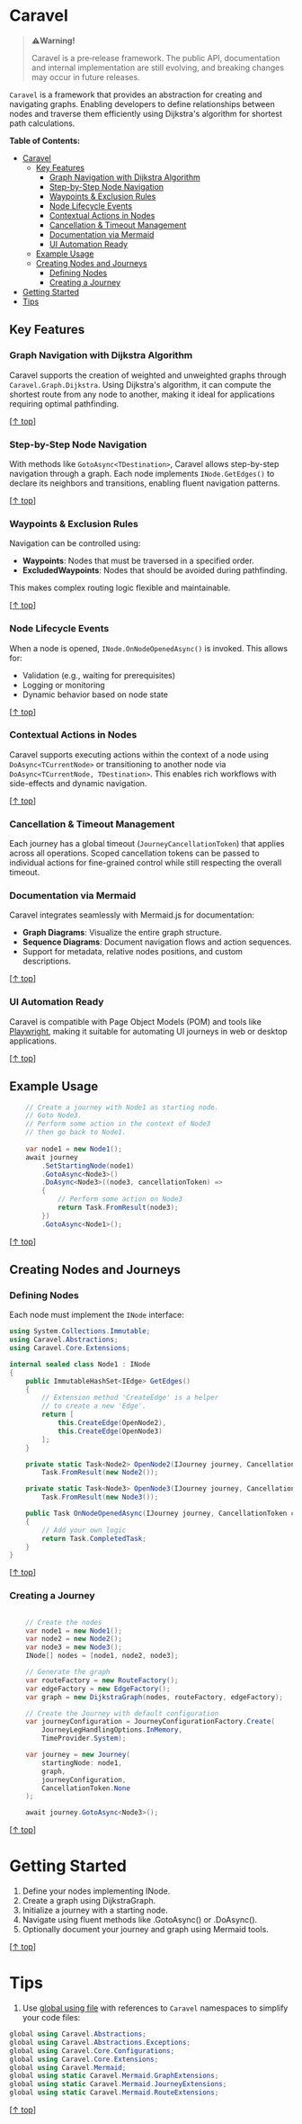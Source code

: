 # Caravel

> ⚠️**Warning!**  
> 
> Caravel is a pre‑release framework.
The public API, documentation and internal implementation are still evolving, and breaking changes may occur in future releases.

`Caravel` is a framework that provides an abstraction for creating and navigating graphs. Enabling developers to define relationships between nodes and traverse them efficiently using Dijkstra's algorithm for shortest path calculations.

**Table of Contents:**

- [Caravel](#caravel)
  - [Key Features](#key-features)
    - [Graph Navigation with Dijkstra Algorithm](#graph-navigation-with-dijkstra-algorithm)
    - [Step-by-Step Node Navigation](#step-by-step-node-navigation)
    - [Waypoints \& Exclusion Rules](#waypoints--exclusion-rules)
    - [Node Lifecycle Events](#node-lifecycle-events)
    - [Contextual Actions in Nodes](#contextual-actions-in-nodes)
    - [Cancellation \& Timeout Management](#cancellation--timeout-management)
    - [Documentation via Mermaid](#documentation-via-mermaid)
    - [UI Automation Ready](#ui-automation-ready)
  - [Example Usage](#example-usage)
  - [Creating Nodes and Journeys](#creating-nodes-and-journeys)
    - [Defining Nodes](#defining-nodes)
    - [Creating a Journey](#creating-a-journey)
- [Getting Started](#getting-started)
- [Tips](#tips)


## Key Features

### Graph Navigation with Dijkstra Algorithm

Caravel supports the creation of weighted and unweighted graphs through `Caravel.Graph.Dijkstra`. Using Dijkstra's algorithm, it can compute the shortest route from any node to another, making it ideal for applications requiring optimal pathfinding.

[[↑ top](#caravel)]

### Step-by-Step Node Navigation

With methods like `GotoAsync<TDestination>`, Caravel allows step-by-step navigation through a graph. Each node implements `INode.GetEdges()` to declare its neighbors and transitions, enabling fluent navigation patterns.

[[↑ top](#caravel)]

### Waypoints & Exclusion Rules

Navigation can be controlled using:

* **Waypoints**: Nodes that must be traversed in a specified order.
* **ExcludedWaypoints**: Nodes that should be avoided during pathfinding.

This makes complex routing logic flexible and maintainable.

[[↑ top](#caravel)]

### Node Lifecycle Events

When a node is opened, `INode.OnNodeOpenedAsync()` is invoked. This allows for:

* Validation (e.g., waiting for prerequisites)
* Logging or monitoring
* Dynamic behavior based on node state

[[↑ top](#caravel)]

### Contextual Actions in Nodes

Caravel supports executing actions within the context of a node using `DoAsync<TCurrentNode>` or transitioning to another node via `DoAsync<TCurrentNode, TDestination>`. This enables rich workflows with side-effects and dynamic navigation.

[[↑ top](#caravel)]

### Cancellation & Timeout Management

Each journey has a global timeout (`JourneyCancellationToken`) that applies across all operations. Scoped cancellation tokens can be passed to individual actions for fine-grained control while still respecting the overall timeout.

### Documentation via Mermaid

Caravel integrates seamlessly with Mermaid.js for documentation:

* **Graph Diagrams**: Visualize the entire graph structure.
* **Sequence Diagrams**: Document navigation flows and action sequences.
* Support for metadata, relative nodes positions, and custom descriptions.

[[↑ top](#caravel)]

### UI Automation Ready

Caravel is compatible with Page Object Models (POM) and tools like [Playwright](https://playwright.dev/dotnet/), making it suitable for automating UI journeys in web or desktop applications.

[[↑ top](#caravel)]

## Example Usage

```csharp
	// Create a journey with Node1 as starting node.
	// Goto Node3.
	// Perform some action in the context of Node3
	// then go back to Node1.
	
	var node1 = new Node1();
	await journey
		.SetStartingNode(node1)
		.GotoAsync<Node3>()
		.DoAsync<Node3>((node3, cancellationToken) =>
		{
			// Perform some action on Node3
			return Task.FromResult(node3);
		})
		.GotoAsync<Node1>();

```

[[↑ top](#caravel)]

## Creating Nodes and Journeys

### Defining Nodes

Each node must implement the `INode` interface:

```csharp
using System.Collections.Immutable;
using Caravel.Abstractions;
using Caravel.Core.Extensions;

internal sealed class Node1 : INode
{
    public ImmutableHashSet<IEdge> GetEdges()
    {
		// Extension method 'CreateEdge' is a helper
		// to create a new 'Edge'.
        return [
            this.CreateEdge(OpenNode2),
            this.CreateEdge(OpenNode3)
        ];
    }

    private static Task<Node2> OpenNode2(IJourney journey, CancellationToken cancellationToken) =>
        Task.FromResult(new Node2());

    private static Task<Node3> OpenNode3(IJourney journey, CancellationToken cancellationToken) =>
        Task.FromResult(new Node3());

    public Task OnNodeOpenedAsync(IJourney journey, CancellationToken cancellationToken)
    {
        // Add your own logic
        return Task.CompletedTask;
    }
}
```

[[↑ top](#caravel)]

### Creating a Journey

```csharp

	// Create the nodes
	var node1 = new Node1();
	var node2 = new Node2();
	var node3 = new Node3();
	INode[] nodes = [node1, node2, node3];

	// Generate the graph
	var routeFactory = new RouteFactory();
	var edgeFactory = new EdgeFactory();
	var graph = new DijkstraGraph(nodes, routeFactory, edgeFactory);

	// Create the Journey with default configuration
	var journeyConfiguration = JourneyConfigurationFactory.Create(
		JourneyLegHandlingOptions.InMemory,
		TimeProvider.System);

	var journey = new Journey(
		startingNode: node1,
		graph,
		journeyConfiguration,
		CancellationToken.None
	);

	await journey.GotoAsync<Node3>();

```

[[↑ top](#caravel)]

# Getting Started

1. Define your nodes implementing INode.
1. Create a graph using DijkstraGraph.
1. Initialize a journey with a starting node.
1. Navigate using fluent methods like .GotoAsync<T>() or .DoAsync<T>().
1. Optionally document your journey and graph using Mermaid tools.

[[↑ top](#caravel)]

# Tips

1. Use [global using file](https://learn.microsoft.com/en-us/dotnet/csharp/language-reference/keywords/using-directive#the-global-modifier) with references to `Caravel` namespaces to simplify your code files:  
```csharp
global using Caravel.Abstractions;
global using Caravel.Abstractions.Exceptions;
global using Caravel.Core.Configurations;
global using Caravel.Core.Extensions;
global using Caravel.Mermaid;
global using static Caravel.Mermaid.GraphExtensions;
global using static Caravel.Mermaid.JourneyExtensions;
global using static Caravel.Mermaid.RouteExtensions;
```

[[↑ top](#caravel)]
